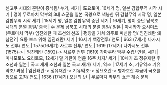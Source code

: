 센고쿠 시대의 혼란이 종식됨/ 누가, 세기		| 도요토미, 16세기
명, 일본 감합무역 시작 시기		| 명이 무로마치 막부의 3대 쇼군을 일본 국왕으로 책봉한 뒤 감합무역 시작
명, 일본 감합무역 시작 세기		| 15세기
명, 일본 감합무역 중단 세기		| 16세기, 명이 중단
남북조 시대의 분열 통일/ 중국		| 수 문제
남북조 시대의 분열 통일/ ​일본		| 아시카가 요시미쓰 (무로마치 막부)
임진왜란 때 조선의 선조		| 평양을 거쳐 의주로 피신함
명/ 임진왜란 왜 참전?		| 요동 보호 위해
임진왜란/ 세기		| 16세기
백강전투/ 연도		| 663 (7세기)
나가시노 전투/ 연도		| 1575(16세기)
사르후 전투/ 연도		| 1619 (17세기)
나가시노 전투(1575)->		| 임진왜란 (1592)-> 사르후 전투 (1619)
가마쿠라 막부 수립/ 인물, 세기		| 미나모토노 요리토모, 12세기 말
거란이 연운 16주 차지/ 세기		| 10세기 초
정유재란 후 조선과 일본		| 국교 재개
조선과 일본 국교 재개/ 세기, 약조		| 17세기 초, 기유약조
기유약조/ 과정		| 임진왜란-> 정유재란-> 기유약조-> 정묘호란-> 병자호란
후금이 국호를 청으로 고침/ 연도		| 1636 (17세기)
오닌의 난		| 무로마치 막부의 쇼군 계승 문제
